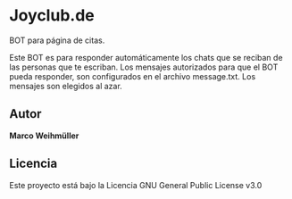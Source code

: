 # Joyclub.de
BOT para página de citas.

Este BOT es para responder automáticamente los chats que se reciban de las personas que te escriban. Los mensajes autorizados para que el BOT pueda responder, son configurados en el archivo message.txt. Los mensajes son elegidos al azar.

## Autor
**Marco Weihmüller**

## Licencia
Este proyecto está bajo la Licencia GNU General Public License v3.0
